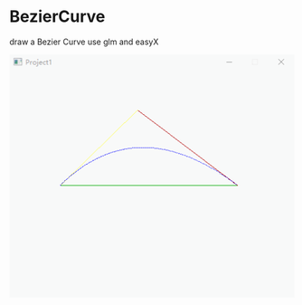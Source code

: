 # BezierCurve
draw a Bezier Curve use glm and easyX
<div align="center"><img src="doubleBezier.gif" width="512"></div>
